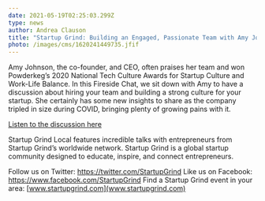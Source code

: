 ```yaml
---
date: 2021-05-19T02:25:03.299Z
type: news
author: Andrea Clauson
title: "Startup Grind: Building an Engaged, Passionate Team with Amy Johnson"
photo: /images/cms/1620241449735.jfif
---
```

Amy Johnson, the co-founder, and CEO, often praises her team and won Powderkeg’s 2020 National Tech Culture Awards for Startup Culture and Work-Life Balance. In this Fireside Chat, we sit down with Amy to have a discussion about hiring your team and building a strong culture for your startup. She certainly has some new insights to share as the company tripled in size during COVID, bringing plenty of growing pains with it.

[Listen to the discussion here](https://www.youtube.com/watch?v=E0KMktcgSsY)

Startup Grind Local features incredible talks with entrepreneurs from Startup Grind’s worldwide network. Startup Grind is a global startup community designed to educate, inspire, and connect entrepreneurs.


Follow us on Twitter: <https://twitter.com/StartupGrind>
Like us on Facebook: <https://www.facebook.com/StartupGrind>
Find a Startup Grind event in your area: [www.startupgrind.com](www.startupgrind.com)